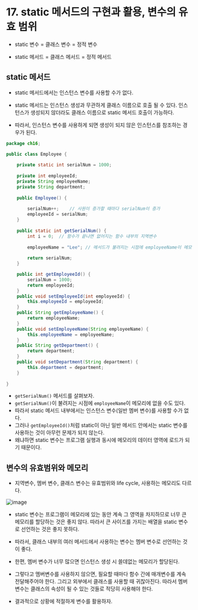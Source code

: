# 17. static 메서드의 구현과 활용, 변수의 유효 범위

* static 변수 = 클래스 변수 = 정적 변수

* static 메서드 = 클래스 메서드 = 정적 메서드

## static 메서드

* static 메서드에서는 인스턴스 변수를 사용할 수가 없다.

* static 메서드는 인스턴스 생성과 무관하게 클래스 이름으로 호출 될 수 있다. 인스턴스가 생성되지 않더라도 클래스 이름으로 static 메서드 호출이 가능하다.

* 따라서, 인스턴스 변수를 사용하게 되면 생성이 되지 않은 인스턴스를 참조하는 경우가 된다.

```java
package ch16;

public class Employee {
	
	private static int serialNum = 1000;
	
	private int employeeId;
	private String employeeName;
	private String department;
	
	public Employee() {
		
		serialNum++;	// 사원이 증가할 때마다 serialNum이 증가
		employeeId = serialNum;
	}
	
	public static int getSerialNum() {
		int i = 0;	// 함수가 끝나면 없어지는 함수 내부의 지역변수
		
		employeeName = "Lee"; // 메서드가 불려지는 시점에 employeeName이 메모리에 없을 수도 있다.
		
		return serialNum;
	}

	public int getEmployeeId() {
        serialNum = 1000;
		return employeeId;
	}
	public void setEmployeeId(int employeeId) {
		this.employeeId = employeeId;
	}
	public String getEmployeeName() {
		return employeeName;
	}
	public void setEmployeeName(String employeeName) {
		this.employeeName = employeeName;
	}
	public String getDepartment() {
		return department;
	}
	public void setDepartment(String department) {
		this.department = department;
	}
	
}
```

* `getSerialNum()` 메서드를 살펴보자.
* `getSerialNum()`이 불려지는 시점에 `employeeName`이 메모리에 없을 수도 있다.
* 따라서 static 메서드 내부에서는 인스턴스 변수(일반 멤버 변수)를 사용할 수가 없다.
* 그러나 `getEmployeeId()`처럼 static이 아닌 일반 메서드 안에서는 static 변수를 사용하는 것이 아무런 문제가 되지 않는다.
* 왜냐하면 static 변수는 프로그램 실행과 동시에 메모리의 데이터 영역에 로드가 되기 때문이다.

## 변수의 유효범위와 메모리

* 지역변수, 멤버 변수, 클래스 변수는 유효범위와 life cycle, 사용하는 메모리도 다르다.

![image](https://user-images.githubusercontent.com/27791880/151112499-93778665-35da-4178-8571-22927cf85026.png)

* static 변수는 프로그램이 메모리에 있는 동안 계속 그 영역을 차지하므로 너무 큰 메모리를 할당하는 것은 좋지 않다. 따라서 큰 사이즈를 가지는 배열을 static 변수로 선언하는 것은 좋지 못하다.

* 따라서, 클래스 내부의 여러 메서드에서 사용하는 변수는 멤버 변수로 선언하는 것이 좋다.

* 한편, 멤버 변수가 너무 많으면 인스턴스 생성 시 쓸데없는 메모리가 할당된다.

* 그렇다고 멤버변수를 사용하지 않으면, 필요할 때마다 함수 간에 매개변수를 계속 전달해주어야 한다. 그리고 외부에서 클래스를 사용할 때 귀찮아진다. 따라서 멤버변수는 클래스의 속성이 될 수 있는 것들로 적당히 사용해야 한다.

* 결과적으로 상황에 적절하게 변수를 활용하자.